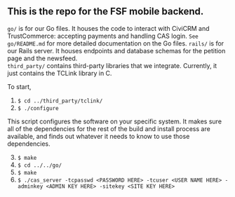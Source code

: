## This is the repo for the FSF mobile backend.

`go/` is for our Go files. It houses the code to interact with CiviCRM and TrustCommerce: accepting payments and handling CAS login. `See go/README.md` for more detailed documentation on the Go files.
`rails/` is for our Rails server. It houses endpoints and database schemas for the petition page and the newsfeed.  
`third_party/` contains third-party libraries that we integrate. Currently, it just contains the TCLink library in C.

To start, 

1. ```$ cd ../third_party/tclink/```
2. ```$ ./configure```

This script configures the software on your specific system. It makes sure all of the dependencies for the rest of the build and install process are available, and finds out whatever it needs to know to use those dependencies.

3. ```$ make```
4. ```$ cd ../../go/```
5. ```$ make```
6. ```$ ./cas_server -tcpasswd <PASSWORD HERE> -tcuser <USER NAME HERE> -adminkey <ADMIN KEY HERE> -sitekey <SITE KEY HERE>```